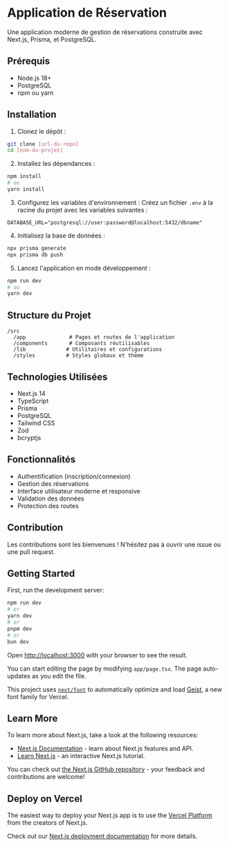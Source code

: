 # Application de Réservation

Une application moderne de gestion de réservations construite avec Next.js, Prisma, et PostgreSQL.

## Prérequis

- Node.js 18+
- PostgreSQL
- npm ou yarn

## Installation

1. Clonez le dépôt :
```bash
git clone [url-du-repo]
cd [nom-du-projet]
```

2. Installez les dépendances :
```bash
npm install
# ou
yarn install
```

3. Configurez les variables d'environnement :
Créez un fichier `.env` à la racine du projet avec les variables suivantes :
```env
DATABASE_URL="postgresql://user:password@localhost:5432/dbname"
```

4. Initialisez la base de données :
```bash
npx prisma generate
npx prisma db push
```

5. Lancez l'application en mode développement :
```bash
npm run dev
# ou
yarn dev
```

## Structure du Projet

```
/src
  /app              # Pages et routes de l'application
  /components       # Composants réutilisables
  /lib             # Utilitaires et configurations
  /styles          # Styles globaux et thème
```

## Technologies Utilisées

- Next.js 14
- TypeScript
- Prisma
- PostgreSQL
- Tailwind CSS
- Zod
- bcryptjs

## Fonctionnalités

- Authentification (inscription/connexion)
- Gestion des réservations
- Interface utilisateur moderne et responsive
- Validation des données
- Protection des routes

## Contribution

Les contributions sont les bienvenues ! N'hésitez pas à ouvrir une issue ou une pull request.

## Getting Started

First, run the development server:

```bash
npm run dev
# or
yarn dev
# or
pnpm dev
# or
bun dev
```

Open [http://localhost:3000](http://localhost:3000) with your browser to see the result.

You can start editing the page by modifying `app/page.tsx`. The page auto-updates as you edit the file.

This project uses [`next/font`](https://nextjs.org/docs/app/building-your-application/optimizing/fonts) to automatically optimize and load [Geist](https://vercel.com/font), a new font family for Vercel.

## Learn More

To learn more about Next.js, take a look at the following resources:

- [Next.js Documentation](https://nextjs.org/docs) - learn about Next.js features and API.
- [Learn Next.js](https://nextjs.org/learn) - an interactive Next.js tutorial.

You can check out [the Next.js GitHub repository](https://github.com/vercel/next.js) - your feedback and contributions are welcome!

## Deploy on Vercel

The easiest way to deploy your Next.js app is to use the [Vercel Platform](https://vercel.com/new?utm_medium=default-template&filter=next.js&utm_source=create-next-app&utm_campaign=create-next-app-readme) from the creators of Next.js.

Check out our [Next.js deployment documentation](https://nextjs.org/docs/app/building-your-application/deploying) for more details.
